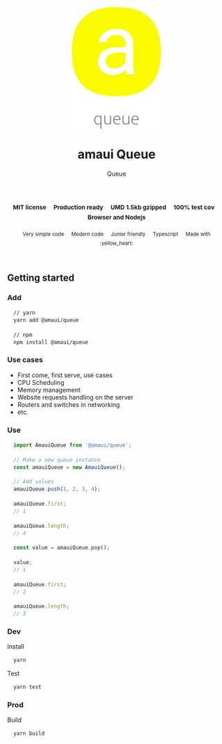 
</br >
</br >

<p align='center'>
  <a target='_blank' rel='noopener noreferrer' href='#'>
    <img src='utils/images/logo.svg' alt='amaui logo' />
  </a>
</p>

<h1 align='center'>amaui Queue</h1>

<p align='center'>
  Queue
</p>

<br />

<h3 align='center'>
  <sub>MIT license&nbsp;&nbsp;&nbsp;&nbsp;</sub>
  <sub>Production ready&nbsp;&nbsp;&nbsp;&nbsp;</sub>
  <sub>UMD 1.5kb gzipped&nbsp;&nbsp;&nbsp;&nbsp;</sub>
  <sub>100% test cov&nbsp;&nbsp;&nbsp;&nbsp;</sub>
  <sub>Browser and Nodejs</sub>
</h3>

<p align='center'>
  <sub>Very simple code&nbsp;&nbsp;&nbsp;&nbsp;</sub>
  <sub>Modern code&nbsp;&nbsp;&nbsp;&nbsp;</sub>
  <sub>Junior friendly&nbsp;&nbsp;&nbsp;&nbsp;</sub>
  <sub>Typescript&nbsp;&nbsp;&nbsp;&nbsp;</sub>
  <sub>Made with :yellow_heart:</sub>
</p>

<br />

## Getting started

### Add

```sh
  // yarn
  yarn add @amaui/queue

  // npm
  npm install @amaui/queue
```

### Use cases
- First come, first serve, use cases
- CPU Scheduling
- Memory management
- Website requests handling on the server
- Routers and switches in networking
- etc.

### Use

```javascript
  import AmauiQueue from '@amaui/queue';

  // Make a new queue instance
  const amauiQueue = new AmauiQueue();

  // Add values
  amauiQueue.push(1, 2, 3, 4);

  amauiQueue.first;
  // 1

  amauiQueue.length;
  // 4

  const value = amauiQueue.pop();

  value;
  // 1

  amauiQueue.first;
  // 2

  amauiQueue.length;
  // 3
```

### Dev

Install

```sh
  yarn
```

Test

```sh
  yarn test
```

### Prod

Build

```sh
  yarn build
```
